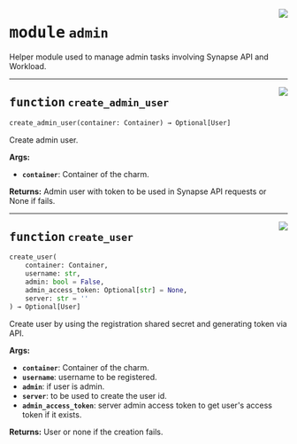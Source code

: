 <!-- markdownlint-disable -->

<a href="../src/synapse/admin.py#L0"><img align="right" style="float:right;" src="https://img.shields.io/badge/-source-cccccc?style=flat-square"></a>

# <kbd>module</kbd> `admin`
Helper module used to manage admin tasks involving Synapse API and Workload. 


---

<a href="../src/synapse/admin.py#L21"><img align="right" style="float:right;" src="https://img.shields.io/badge/-source-cccccc?style=flat-square"></a>

## <kbd>function</kbd> `create_admin_user`

```python
create_admin_user(container: Container) → Optional[User]
```

Create admin user. 



**Args:**
 
 - <b>`container`</b>:  Container of the charm. 



**Returns:**
 Admin user with token to be used in Synapse API requests or None if fails. 


---

<a href="../src/synapse/admin.py#L43"><img align="right" style="float:right;" src="https://img.shields.io/badge/-source-cccccc?style=flat-square"></a>

## <kbd>function</kbd> `create_user`

```python
create_user(
    container: Container,
    username: str,
    admin: bool = False,
    admin_access_token: Optional[str] = None,
    server: str = ''
) → Optional[User]
```

Create user by using the registration shared secret and generating token via API. 



**Args:**
 
 - <b>`container`</b>:  Container of the charm. 
 - <b>`username`</b>:  username to be registered. 
 - <b>`admin`</b>:  if user is admin. 
 - <b>`server`</b>:  to be used to create the user id. 
 - <b>`admin_access_token`</b>:  server admin access token to get user's access token if it exists. 



**Returns:**
 User or none if the creation fails. 


